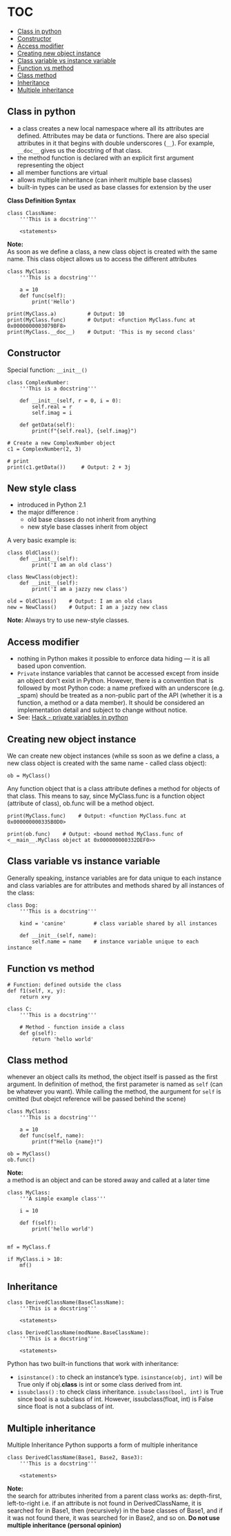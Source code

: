 # TOC
* [Class in python](#Class-in-python)
* [Constructor](#Constructor)
* [Access modifier](#Access-modifier)
* [Creating new object instance](#Creating-new-object-instance)
* [Class variable vs instance variable](#Class-variable-vs-instance-variable)
* [Function vs method](#Function-vs-method)
* [Class method](#Class-method)
* [Inheritance](#Inheritance)
* [Multiple inheritance](#Multiple-inheritance)

## Class in python
* a class creates a new local namespace where all its attributes are defined. Attributes may be data or functions. There are also special attributes in it that begins with double underscores (`__`). For example, `__doc__` gives us the docstring of that class.
* the method function is declared with an explicit first argument representing the object
* all member functions are virtual
* allows multiple inheritance (can inherit multiple base classes)
* built-in types can be used as base classes for extension by the user

**Class Definition Syntax**
```
class ClassName:
	'''This is a docstring'''
	
    <statements>
```

**Note:**   
As soon as we define a class, a new class object is created with the same name. This class object allows us to access the different attributes
```
class MyClass:
	'''This is a docstring'''
	
	a = 10
	def func(self):
		print('Hello')

print(MyClass.a)          # Output: 10
print(MyClass.func)       # Output: <function MyClass.func at 0x0000000003079BF8>
print(MyClass.__doc__)    # Output: 'This is my second class'
```

## Constructor
Special function: `__init__()`
```
class ComplexNumber:
	'''This is a docstring'''
	
    def __init__(self, r = 0, i = 0):
        self.real = r
        self.imag = i

    def getData(self):
        print(f"{self.real}, {self.imag}")

# Create a new ComplexNumber object
c1 = ComplexNumber(2, 3)

# print
print(c1.getData())     # Output: 2 + 3j
```

## New style class
* introduced in Python 2.1
* the major difference :
  * old base classes do not inherit from anything
  * new style base classes inherit from object

A very basic example is:
```
class OldClass():
    def __init__(self):
        print('I am an old class')

class NewClass(object):
    def __init__(self):
        print('I am a jazzy new class')

old = OldClass()    # Output: I am an old class
new = NewClass()    # Output: I am a jazzy new class
```

**Note:** Always try to use new-style classes.

## Access modifier
* nothing in Python makes it possible to enforce data hiding — it is all based upon convention.
* `Private` instance variables that cannot be accessed except from inside an object don’t exist in Python. 
However, there is a convention that is followed by most Python code: a name prefixed with an underscore (e.g. _spam) should be treated as a non-public part of the API (whether it is a function, a method or a data member). 
It should be considered an implementation detail and subject to change without notice.
* See: [Hack - private variables in python](https://docs.python.org/3/tutorial/classes.html#private-variables)

## Creating new object instance
We can create new object instances (while ss soon as we define a class, a new class object is created with the same name - called class object):
```
ob = MyClass()
```

Any function object that is a class attribute defines a method for objects of that class.
This means to say, since MyClass.func is a function object (attribute of class), ob.func will be a method object.
```
print(MyClass.func)    # Output: <function MyClass.func at 0x000000000335B0D0>

print(ob.func)    # Output: <bound method MyClass.func of <__main__.MyClass object at 0x000000000332DEF0>>
```

## Class variable vs instance variable
Generally speaking, instance variables are for data unique to each instance and class variables are for attributes and methods shared by all instances of the class:
```
class Dog:
	'''This is a docstring'''

    kind = 'canine'         # class variable shared by all instances

    def __init__(self, name):
        self.name = name    # instance variable unique to each instance
```

## Function vs method
```
# Function: defined outside the class
def f1(self, x, y):
    return x+y

class C:
	'''This is a docstring'''
	
	# Method - function inside a class
    def g(self):
        return 'hello world'
```

## Class method
whenever an object calls its method, the object itself is passed as the first argument. In definition of method, the first parameter is named as `self` (can be whatever you want).
While calling the method, the aurgument for `self` is omitted (but obejct reference will be passed behind the scene)
```
class MyClass:
	'''This is a docstring'''
	
	a = 10
	def func(self, name):
		print(f"Hello {name}!")

ob = MyClass()
ob.func()
```

**Note:**    
a method is an object and can be stored away and called at a later time
```
class MyClass:
    '''A simple example class'''
	
    i = 10

    def f(self):
        print('hello world')

		
mf = MyClass.f

if MyClass.i > 10:
	mf()
```

## Inheritance
```
class DerivedClassName(BaseClassName):
	'''This is a docstring'''
	
    <statements>
	
class DerivedClassName(modName.BaseClassName):
	'''This is a docstring'''
	
    <statements>
```

Python has two built-in functions that work with inheritance:
* `isinstance()` : to check an instance’s type. `isinstance(obj, int)` will be True only if obj.__class__ is int or some class derived from int. 
* `issubclass()` : to check class inheritance. `issubclass(bool, int)` is True since bool is a subclass of int. However, issubclass(float, int) is False since float is not a subclass of int.

## Multiple inheritance
Multiple Inheritance
Python supports a form of multiple inheritance
```
class DerivedClassName(Base1, Base2, Base3):
	'''This is a docstring'''
	
    <statements>
```

**Note:**   
the search for attributes inherited from a parent class works as: depth-first, left-to-right
i.e. if an attribute is not found in DerivedClassName, it is searched for in Base1, then (recursively) in the base classes of Base1, and if it was not found there, it was searched for in Base2, and so on.
**Do not use multiple inheritance (personal opinion)**

